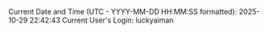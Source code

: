 Current Date and Time (UTC - YYYY-MM-DD HH:MM:SS formatted): 2025-10-29 22:42:43
Current User's Login: luckyaiman
